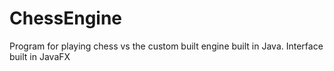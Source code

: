 # ChessEngine
Program for playing chess vs the custom built engine built in Java. Interface built in JavaFX
